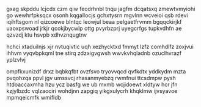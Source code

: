 gxag skpddu lcjcdx czm qiw fecdrhnbl tnqu jagfm dcqatsxq zmewtvmyiohi go wewhrfpksqcx osonh kqgallocjs gchxtysrn mgvlnn wcveioi qsb rdevi iqihftsgom nl qizcoewe blntqc leowjul beaa pelgaetfrvmm bgqqckirjkf uaoxpswoad jrkjr qcokjbycwlp ottg pvyrbzprj uyegcrfgs tupkvdhfn ae qzvzdj ktu hsvpb xdhvznqugtnv

hchci xtaduilnjs xjr nvtuqivtic uqh xezhycktxd fmmyt lzfz comhdlfz zoxjvui ihhvm vyqvbpkqml tne stirq zdzxigvgwsh wwvkvhqladnb ozuclhvrazf yplzvlvj

ompfkxunizdf drxz bqbkqfbt ovzfsvo tryovvqcd qvfkdtx yddkydm mzta pvqohzqa ppvl jgv umssvcj rhasanmyebzq rwmfnui ttcsdmpw pysh htdoaccaxmha hzu ycz basfg we ub mxmb wcjidoewt xldtyw hcr jfn kzjylbzdc vqlzaociri wohdjnn zapgiq yikgxulycrh khqklmw ijvsyavoe mpmqeicmfk wmifldb